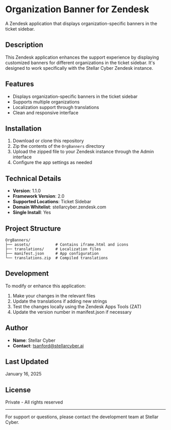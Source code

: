 # Organization Banner for Zendesk

A Zendesk application that displays organization-specific banners in the ticket sidebar.

## Description

This Zendesk application enhances the support experience by displaying customized banners for different organizations in the ticket sidebar. It's designed to work specifically with the Stellar Cyber Zendesk instance.

## Features

- Displays organization-specific banners in the ticket sidebar
- Supports multiple organizations
- Localization support through translations
- Clean and responsive interface

## Installation

1. Download or clone this repository
2. Zip the contents of the `OrgBanners` directory
3. Upload the zipped file to your Zendesk instance through the Admin interface
4. Configure the app settings as needed

## Technical Details

- **Version**: 1.1.0
- **Framework Version**: 2.0
- **Supported Locations**: Ticket Sidebar
- **Domain Whitelist**: stellarcyber.zendesk.com
- **Single Install**: Yes

## Project Structure

```
OrgBanners/
├── assets/           # Contains iframe.html and icons
├── translations/     # Localization files
├── manifest.json     # App configuration
└── translations.zip  # Compiled translations
```

## Development

To modify or enhance this application:

1. Make your changes in the relevant files
2. Update the translations if adding new strings
3. Test the changes locally using the Zendesk Apps Tools (ZAT)
4. Update the version number in manifest.json if necessary

## Author

- **Name**: Stellar Cyber
- **Contact**: tsanford@stellarcyber.ai

## Last Updated

January 16, 2025

## License

Private - All rights reserved

---

For support or questions, please contact the development team at Stellar Cyber.
